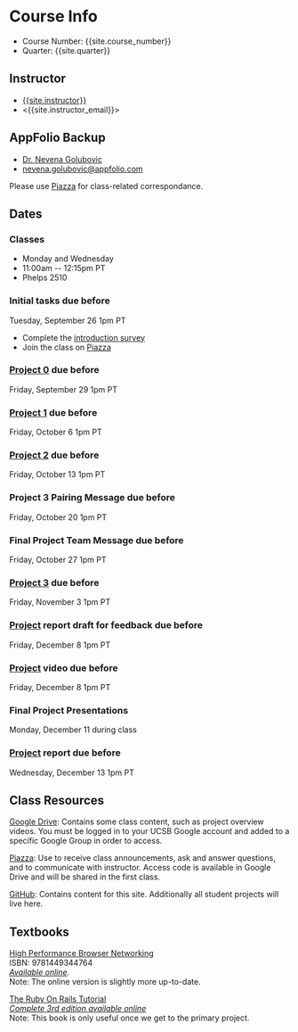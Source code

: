 # Course Info

- Course Number: {{site.course_number}}
- Quarter: {{site.quarter}}

## Instructor

- [{{site.instructor}}]({{site.instructor_url}})
- <{{site.instructor_email}}>

## AppFolio Backup

- [Dr. Nevena Golubovic](https://www.linkedin.com/in/nevenagolubovic/)
- <nevena.golubovic@appfolio.com>

Please use [Piazza]({{site.piazza_url}}) for class-related correspondance.

## Dates

### Classes

- Monday and Wednesday
- 11:00am -- 12:15pm PT
- Phelps 2510

### Initial tasks due before

Tuesday, September 26 1pm PT

- Complete the [introduction survey]({{site.intro_survey}})
- Join the class on [Piazza]({{site.piazza_url}})
<!-- - Enroll in [AWS Educate](https://www.awseducate.com/Registration?apptype=student&courseview=true) -->

### [Project 0](/project0/) due before

Friday, September 29 1pm PT

### [Project 1](/project1/) due before

Friday, October 6 1pm PT

### [Project 2](/project2/) due before

Friday, October 13 1pm PT

### Project 3 Pairing Message due before

Friday, October 20 1pm PT

### Final Project Team Message due before

Friday, October 27 1pm PT

### [Project 3](/project3/) due before

Friday, November 3 1pm PT

### [Project](/project/#report) report draft for feedback due before

Friday, December 8 1pm PT

### [Project](/project/#video) video due before

Friday, December 8 1pm PT

### Final Project Presentations

Monday, December 11 during class

### [Project](/project/#report) report due before

Wednesday, December 13 1pm PT

## Class Resources

[Google Drive]({{site.drive_url}}): Contains some class content, such as
project overview videos. You must be logged in to your UCSB Google account and
added to a specific Google Group in order to access.

[Piazza]({{site.piazza_url}}): Use to receive class announcements, ask and
answer questions, and to communicate with instructor. Access code is available
in Google Drive and will be shared in the first class.

[GitHub](https://github.com/{{site.github_username}}): Contains content for
this site. Additionally all student projects will live here.

## Textbooks

[High Performance Browser Networking](https://www.amazon.com/High-Performance-Browser-Networking-performance/dp/1449344763)  
ISBN: 9781449344764  
_[Available online](https://hpbn.co/)._  
Note: The online version is slightly more up-to-date.

[The Ruby On Rails Tutorial](https://www.railstutorial.org/book)  
_[Complete 3rd edition available online](https://3rd-edition.railstutorial.org/book)_  
Note: This book is only useful once we get to the primary project.

